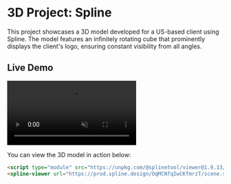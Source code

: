 # 3D Project: Spline

This project showcases a 3D model developed for a US-based client using Spline. The model features an infinitely rotating cube that prominently displays the client's logo, ensuring constant visibility from all angles.

## Live Demo


<video src="https://github.com/user-attachments/assets/51fb95f1-e100-493e-94d3-b85f0940b3d3" autoplay loop muted playsinline></video>




You can view the 3D model in action below:

```html
<script type="module" src="https://unpkg.com/@splinetool/viewer@1.9.13/build/spline-viewer.js"></script>
<spline-viewer url="https://prod.spline.design/OqMCNfqIwCKfmrzT/scene.splinecode"></spline-viewer>
